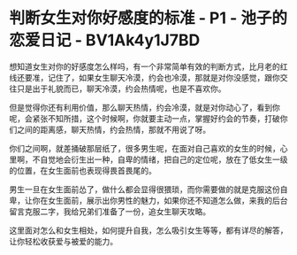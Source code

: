 # 判断女生对你好感度的标准 - P1 - 池子的恋爱日记 - BV1Ak4y1J7BD

想知道女生对你的好感度怎么样吗，有一个非常简单有效的判断方式，比月老的红线还要准，记住了，如果女生聊天冷漠，约会也冷漠，那就是对你没感觉，跟你交往只是出于礼貌而已，聊天冷漠，约会热情呢，也是不喜欢你。

但是觉得你还有利用价值，那么聊天热情，约会冷漠，就是对你动心了，看到你呢，会紧张不知所措，这个时候啊，你就要主动一点，掌握好约会的节奏，打破你们之间的距离感，聊天热情，约会热情，那就不用说了呀。

你们之间啊，就差捅破那层纸了，很多男生呢，在面对自己喜欢的女生的时候，心里啊，不自觉地会衍生出一种，自卑的情绪，把自己的定位呢，放在了低女生一级的位置，在女生面前也表现得畏首畏尾的。

男生一旦在女生面前怂了，做什么都会显得很猥琐，而你需要做的就是克服这份自卑，让你在女生面前，展示出你男性的魅力，如果你还不知道怎么做，来我的后台留言克服二字，我给兄弟们准备了一份，追女生聊天攻略。

这里面对怎么和女生相处，如何提升自我，怎么吸引女生等等，都有详尽的解答，让你轻松收获爱与被爱的能力。